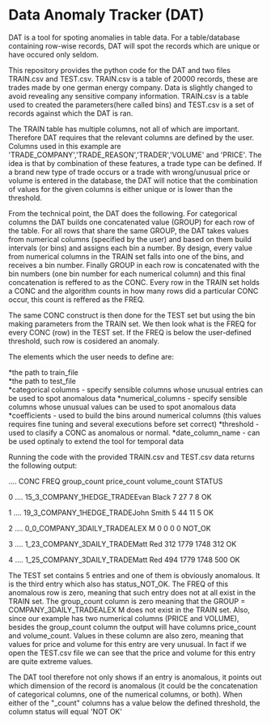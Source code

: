 # Data Anomaly Tracker (DAT)

DAT is a tool for spoting anomalies in table data.
For a table/database containing row-wise records, DAT will spot the records which are unique or have occured only seldom.

This repository provides the python code for the DAT and two files TRAIN.csv and TEST.csv.
TRAIN.csv is a table of 20000 records, these are trades made by one german energy company. Data is slightly changed to avoid revealing any sensitive company information. TRAIN.csv is a table used to created the parameters(here called bins) and TEST.csv is a set of records against which the DAT is ran.

The TRAIN table has multiple columns, not all of which are important. Therefore DAT requires that the relevant columns are defined by the user. Columns used in this example are 'TRADE_COMPANY','TRADE_REASON','TRADER','VOLUME' and 'PRICE'. The idea is that by combination of these features, a trade type can be defined. If a brand new type of trade occurs or a trade with wrong/unusual price or volume is entered in the database, the DAT will notice that the combination of values for the given columns is either unique or is lower than the threshold.

From the technical point, the DAT does the following. For categorical columns the DAT builds one concatenated value (GROUP) for each row of the table. For all rows that share the same GROUP, the DAT takes values from numerical columns (specified by the user) and based on them build intervals (or bins) and assigns each bin a number. By design, every value from numerical columns in the TRAIN set falls into one of the bins, and receives a bin number. Finally GROUP in each row is concatenated with the bin numbers (one bin number for each numerical column) and this final concatenation is reffered to as the CONC. Every row in the TRAIN set holds a CONC and the algorithm counts in how many rows did a particular CONC occur, this count is reffered as the FREQ.  

The same CONC construct is then done for the TEST set but using the bin making parameters from the TRAIN set. We then look what is the FREQ for every CONC (row) in the TEST set. If the FREQ is below the user-defined threshold, such row is cosidered an anomaly.

The elements which the user needs to define are:

*the path to train_file  
*the path to  test_file    
*categorical columns - specify sensible columns whose unusual entries can be used to spot anomalous data
*numerical_columns - specify sensible columns whose unusual values can be used to spot anomalous data
*coefficients - used to build the bins around numerical columns (this values requires fine tuning and several executions before set correct)
*threshold - used to clasify a CONC as anomalous or normal.
*date_column_name - can be used optinaly to extend the tool for temporal data

Running the code with the provided TRAIN.csv and TEST.csv data returns the following output:

  ....  CONC                                   FREQ      group_count   price_count  volume_count  STATUS  
  
0 ....  15_3_COMPANY_1HEDGE_TRADEEvan Black     7           27            7         8             OK  

1 ....  19_3_COMPANY_1HEDGE_TRADEJohn Smith     5           44           11         5             OK  

2 ....  0_0_COMPANY_3DAILY_TRADEALEX M          0            0            0         0             NOT_OK

3 ....  1_23_COMPANY_3DAILY_TRADEMatt Red       312         1779        1748        312           OK

4 ....  1_25_COMPANY_3DAILY_TRADEMatt Red        494        1779        1748         500          OK 


The TEST set contains 5 entries and one of them is obviously anomalous. It is the third entry which also has status_NOT_OK.
The FREQ of this anomalous row is zero, meaning that such entry does not at all exist in the TRAIN set. 
The group_count column is zero meaning that the GROUP = COMPANY_3DAILY_TRADEALEX M does not exist in the TRAIN set. 
Also, since our example has two numerical columns (PRICE and VOLUME), besides the group_count column the output will have columns price_count and volume_count. Values in these column are also zero, meaning that values for price and volume for this entry are very unusual. In fact if we open the TEST.csv file we can see that the price and volume for this entry are quite extreme values.

The DAT tool therefore not only shows if an entry is anomalous, it points out which dimension of the record is anomalous (it could be the concatenation of categorical columns, one of the numerical columns, or both). When either of the "_count"  columns has a value below the defined threshold, the column status will equal 'NOT OK'
